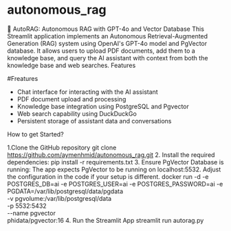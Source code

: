 # autonomous_rag
🤖 AutoRAG: Autonomous RAG with GPT-4o and Vector Database
This Streamlit application implements an Autonomous Retrieval-Augmented Generation (RAG) system using OpenAI's GPT-4o model and PgVector database. It allows users to upload PDF documents, add them to a knowledge base, and query the AI assistant with context from both the knowledge base and web searches. Features

#Freatures
* Chat interface for interacting with the AI assistant
* PDF document upload and processing
* Knowledge base integration using PostgreSQL and Pgvector
* Web search capability using DuckDuckGo
* Persistent storage of assistant data and conversations

How to get Started?

1.Clone the GitHub repository git clone https://github.com/aymenhmid/autonomous_rag.git
2. Install the required dependencies: pip install -r requirements.txt
3. Ensure PgVector Database is running: The app expects PgVector to be running on localhost:5532. Adjust the configuration in the code if your setup is different. docker run -d \-e POSTGRES_DB=ai \-e POSTGRES_USER=ai \-e POSTGRES_PASSWORD=ai \-e PGDATA=/var/lib/postgresql/data/pgdata \
  -v pgvolume:/var/lib/postgresql/data \
  -p 5532:5432 \
  --name pgvector \
  phidata/pgvector:16
4. Run the Streamlit App streamlit run autorag.py

